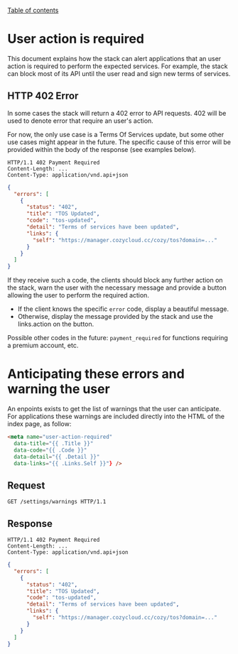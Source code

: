 [Table of contents](README.md#table-of-contents)

# User action is required

This document explains how the stack can alert applications that an user
action is required to perform the expected services. For example, the stack
can block most of its API until the user read and sign new terms of services.

## HTTP 402 Error

In some cases the stack will return a 402 error to API requests.
402 will be used to denote error that require an user's action.

For now, the only use case is a Terms Of Services update, but some other use
cases might appear in the future. The specific cause of this error will be
provided within the body of the response (see examples below).

```http
HTTP/1.1 402 Payment Required
Content-Length: ...
Content-Type: application/vnd.api+json
```

```json
{
  "errors": [
    {
      "status": "402",
      "title": "TOS Updated",
      "code": "tos-updated",
      "detail": "Terms of services have been updated",
      "links": {
        "self": "https://manager.cozycloud.cc/cozy/tos?domain=..."
      }
    }
  ]
}
```

If they receive such a code, the clients should block any further action on
the stack, warn the user with the necessary message and provide a button
allowing the user to perform the required action.

* If the client knows the specific `error` code, display a beautiful message.
* Otherwise, display the message provided by the stack and use the links.action on the button.

Possible other codes in the future: `payment_required` for functions requiring
a premium account, etc.

# Anticipating these errors and warning the user

An enpoints exists to get the list of warnings that the user can anticipate.
For applications these warnings are included directly into the HTML of the
index page, as follow:

```html
<meta name="user-action-required"
  data-title="{{ .Title }}"
  data-code="{{ .Code }}"
  data-detail="{{ .Detail }}"
  data-links="{{ .Links.Self }}"} />
```

## Request

```http
GET /settings/warnings HTTP/1.1
```

## Response

```http
HTTP/1.1 402 Payment Required
Content-Length: ...
Content-Type: application/vnd.api+json
```

```json
{
  "errors": [
    {
      "status": "402",
      "title": "TOS Updated",
      "code": "tos-updated",
      "detail": "Terms of services have been updated",
      "links": {
        "self": "https://manager.cozycloud.cc/cozy/tos?domain=..."
      }
    }
  ]
}
```
